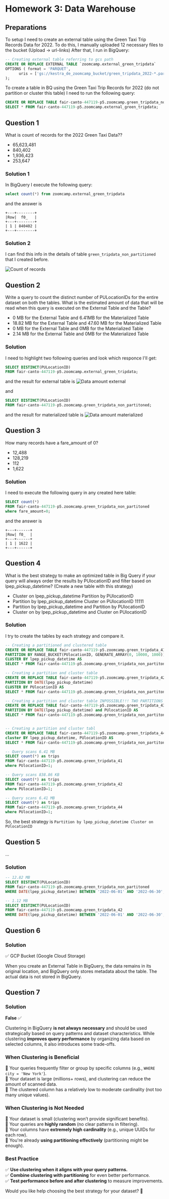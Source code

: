 # Homework 3: Data Warehouse

## Preparations

To setup I need to create an external table using the Green Taxi Trip Records Data for 2022.
To do this, I manually uploaded 12 necessary files to the bucket (Upload -> url-links)
After that, I run in BigQuery:
```sql
-- Creating external table referring to gcs path
CREATE OR REPLACE EXTERNAL TABLE `zoomcamp.external_green_tripdata` 
OPTIONS ( format = 'PARQUET',
      uris = ['gs://kestra_de_zoomcamp_bucket/green_tripdata_2022-*.parquet']
);
```

To create a table in BQ using the Green Taxi Trip Records for 2022 (do not partition or cluster this table) I need to run the following query:
```sql
CREATE OR REPLACE TABLE fair-canto-447119-p5.zoomcamp.green_tripdata_non_partitoned AS
SELECT * FROM fair-canto-447119-p5.zoomcamp.external_green_tripdata;
```

## Question 1
What is count of records for the 2022 Green Taxi Data??
- 65,623,481
- 840,402
- 1,936,423
- 253,647

### Solution 1
In BigQuery I execute the following query:
```sql
select count(*) from zoomcamp.external_green_tripdata
```
and the answer is
```	
+---+--------+
|Row|  f0_   |
+---+--------+
| 1 | 840402 |
+---+--------+
```

### Solution 2
I can find this info in the details of table `green_tripdata_non_partitioned` that I created before.

![Count of records](images/q1.png)

## Question 2
Write a query to count the distinct number of PULocationIDs for the entire dataset on both the tables.
What is the estimated amount of data that will be read when this query is executed on the External Table and the Table?
- 0 MB for the External Table and 6.41MB for the Materialized Table
- 18.82 MB for the External Table and 47.60 MB for the Materialized Table
- 0 MB for the External Table and 0MB for the Materialized Table
- 2.14 MB for the External Table and 0MB for the Materialized Table

### Solution
I need to highlight two following queries and look which responce I'll get:
```sql
SELECT DISTINCT(PULocationID)
FROM fair-canto-447119-p5.zoomcamp.external_green_tripdata;
```
and the result for external table is
![Data amount external](images/q2_external.png)

and
```sql
SELECT DISTINCT(PULocationID)
FROM fair-canto-447119-p5.zoomcamp.green_tripdata_non_partitoned;
```
and the result for materialized table is
![Data amount materialized](images/q2_materialized.png)

## Question 3
How many records have a fare_amount of 0?
- 12,488
- 128,219
- 112
- 1,622

### Solution
I need to execute the following query in any created here table:
```sql
SELECT count(*)
FROM fair-canto-447119-p5.zoomcamp.green_tripdata_non_partitoned
where fare_amount=0;
```
and the answer is
```	
+---+------+
|Row| f0_  |
+---+------+
| 1 | 1622 |
+---+------+
```

## Question 4
What is the best strategy to make an optimized table in Big Query if your query will always order the results by PUlocationID and filter based on lpep_pickup_datetime? (Create a new table with this strategy)
- Cluster on lpep_pickup_datetime Partition by PUlocationID
- Partition by lpep_pickup_datetime Cluster on PUlocationID 11111
- Partition by lpep_pickup_datetime and Partition by PUlocationID
- Cluster on by lpep_pickup_datetime and Cluster on PUlocationID

### Solution
I try to create the tables by each strategy and compare it.

```sql
-- Creating a partitioned and clustered table
CREATE OR REPLACE TABLE fair-canto-447119-p5.zoomcamp.green_tripdata_41
PARTITION BY RANGE_BUCKET(PUlocationID, GENERATE_ARRAY(0, 10000, 1000)) 
CLUSTER BY lpep_pickup_datetime AS
SELECT * FROM fair-canto-447119-p5.zoomcamp.green_tripdata_non_partitoned;

-- Creating a partition and cluster table
CREATE OR REPLACE TABLE fair-canto-447119-p5.zoomcamp.green_tripdata_42
PARTITION BY DATE(lpep_pickup_datetime) 
CLUSTER BY PUlocationID AS
SELECT * FROM fair-canto-447119-p5.zoomcamp.green_tripdata_non_partitoned;

-- Creating a partition and cluster table INPOSSIBLE!!! TWO PARTITIONS
CREATE OR REPLACE TABLE fair-canto-447119-p5.zoomcamp.green_tripdata_43
PARTITION BY DATE(lpep_pickup_datetime) and PUlocationID AS
SELECT * FROM fair-canto-447119-p5.zoomcamp.green_tripdata_non_partitoned;


-- Creating a partition and cluster tabl
CREATE OR REPLACE TABLE fair-canto-447119-p5.zoomcamp.green_tripdata_44
cluster BY lpep_pickup_datetime, PUlocationID AS
SELECT * FROM fair-canto-447119-p5.zoomcamp.green_tripdata_non_partitoned;

-- Query scans 6.41 MB
SELECT count(*) as trips
FROM fair-canto-447119-p5.zoomcamp.green_tripdata_41
where PUlocationID=1;

-- Query scans 838.86 KB
SELECT count(*) as trips
FROM fair-canto-447119-p5.zoomcamp.green_tripdata_42
where PUlocationID=1;

-- Query scans 6.41 MB
SELECT count(*) as trips
FROM fair-canto-447119-p5.zoomcamp.green_tripdata_44
where PUlocationID=1;
```
So, the best strategy is `Partition by lpep_pickup_datetime Cluster on PUlocationID`


## Question 5
...

### Solution
```sql
-- 12.82 MB
SELECT DISTINCT(PULocationID)
FROM fair-canto-447119-p5.zoomcamp.green_tripdata_non_partitoned
WHERE DATE(lpep_pickup_datetime) BETWEEN '2022-06-01' AND '2022-06-30';

-- 1.12 MB
SELECT DISTINCT(PULocationID)
FROM fair-canto-447119-p5.zoomcamp.green_tripdata_42
WHERE DATE(lpep_pickup_datetime) BETWEEN '2022-06-01' AND '2022-06-30';
```

## Question 6

### Solution

✅ GCP Bucket (Google Cloud Storage)

When you create an External Table in BigQuery, the data remains in its original location, and BigQuery only stores metadata about the table. The actual data is not stored in BigQuery.

## Question 7

### Solution
**False** ✅  

Clustering in BigQuery **is not always necessary** and should be used strategically based on query patterns and dataset characteristics. While clustering **improves query performance** by organizing data based on selected columns, it also introduces some trade-offs.  

### **When Clustering is Beneficial**  
🔹 Your queries frequently filter or group by specific columns (e.g., `WHERE city = 'New York'`).  
🔹 Your dataset is large (millions+ rows), and clustering can reduce the amount of scanned data.  
🔹 The clustered column has a relatively low to moderate cardinality (not too many unique values).  

### **When Clustering is Not Needed**  
🔸 Your dataset is small (clustering won’t provide significant benefits).  
🔸 Your queries are **highly random** (no clear patterns in filtering).  
🔸 Your columns have **extremely high cardinality** (e.g., unique UUIDs for each row).  
🔸 You're already **using partitioning effectively** (partitioning might be enough).  

### **Best Practice**  
✅ **Use clustering when it aligns with your query patterns.**  
✅ **Combine clustering with partitioning** for even better performance.  
✅ **Test performance before and after clustering** to measure improvements.  

Would you like help choosing the best strategy for your dataset? 🚀






